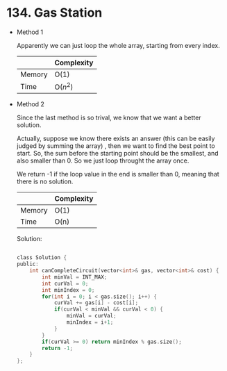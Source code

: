 # 134. Gas Station 
- Method 1

    Apparently we can just loop the whole array, starting from every index.

    | |   Complexity  |
    | ----------- | ----------- | 
    |  Memory     | O(1) | 
    |      Time       |  O($n^2$) | 


- Method 2

    Since the last method is so trival, we know that we want a better solution. 
    
    Actually, suppose we know there exists an answer (this can be easily judged by summing the array) , then we want to find the best point to start. So, the sum before the starting point should be the smallest, and also smaller than 0. So we just loop throught the array once.

    We return -1 if the loop value in the end is smaller than 0, meaning that there is no solution.

    | |   Complexity  |
    | ----------- | ----------- | 
    |  Memory     | O(1) | 
    |      Time       |  O(n) | 


    Solution:

    ``` h

    class Solution {
    public:
        int canCompleteCircuit(vector<int>& gas, vector<int>& cost) {
            int minVal = INT_MAX;
            int curVal = 0;
            int minIndex = 0;
            for(int i = 0; i < gas.size(); i++) {
                curVal += gas[i] - cost[i];
                if(curVal < minVal && curVal < 0) {
                    minVal = curVal;
                    minIndex = i+1;
                }
            }
            if(curVal >= 0) return minIndex % gas.size();
            return -1;
        }
    };

    ```

